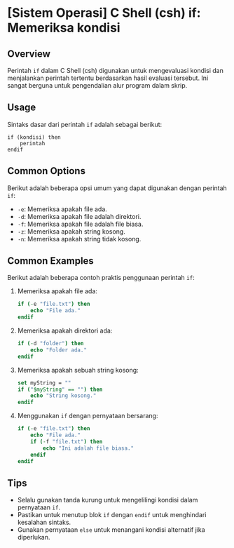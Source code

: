 # [Sistem Operasi] C Shell (csh) if: Memeriksa kondisi

## Overview
Perintah `if` dalam C Shell (csh) digunakan untuk mengevaluasi kondisi dan menjalankan perintah tertentu berdasarkan hasil evaluasi tersebut. Ini sangat berguna untuk pengendalian alur program dalam skrip.

## Usage
Sintaks dasar dari perintah `if` adalah sebagai berikut:

```
if (kondisi) then
    perintah
endif
```

## Common Options
Berikut adalah beberapa opsi umum yang dapat digunakan dengan perintah `if`:

- `-e`: Memeriksa apakah file ada.
- `-d`: Memeriksa apakah file adalah direktori.
- `-f`: Memeriksa apakah file adalah file biasa.
- `-z`: Memeriksa apakah string kosong.
- `-n`: Memeriksa apakah string tidak kosong.

## Common Examples
Berikut adalah beberapa contoh praktis penggunaan perintah `if`:

1. Memeriksa apakah file ada:
    ```csh
    if (-e "file.txt") then
        echo "File ada."
    endif
    ```

2. Memeriksa apakah direktori ada:
    ```csh
    if (-d "folder") then
        echo "Folder ada."
    endif
    ```

3. Memeriksa apakah sebuah string kosong:
    ```csh
    set myString = ""
    if ("$myString" == "") then
        echo "String kosong."
    endif
    ```

4. Menggunakan `if` dengan pernyataan bersarang:
    ```csh
    if (-e "file.txt") then
        echo "File ada."
        if (-f "file.txt") then
            echo "Ini adalah file biasa."
        endif
    endif
    ```

## Tips
- Selalu gunakan tanda kurung untuk mengelilingi kondisi dalam pernyataan `if`.
- Pastikan untuk menutup blok `if` dengan `endif` untuk menghindari kesalahan sintaks.
- Gunakan pernyataan `else` untuk menangani kondisi alternatif jika diperlukan.